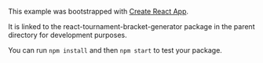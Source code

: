 This example was bootstrapped with [Create React App](https://github.com/facebook/create-react-app).

It is linked to the react-tournament-bracket-generator package in the parent directory for development purposes.

You can run `npm install` and then `npm start` to test your package.
